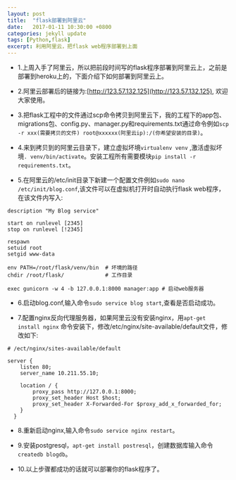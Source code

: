 ```yaml
---
layout: post
title:  "flask部署到阿里云"
date:   2017-01-11 10:30:00 +0800
categories: jekyll update
tags: [Python,flask] 
excerpt: 利用阿里云，把flask web程序部署到上面
---
```


- 1.上周入手了阿里云，所以把前段时间写的flask程序部署到阿里云上，之前是部署到heroku上的，下面介绍下如何部署到阿里云上。

- 2.阿里云部署后的链接为:[http://123.57.132.125](http://123.57.132.125), 欢迎大家使用。

- 3.把flask工程中的文件通过scp命令拷贝到阿里云下，我的工程下的app包、migrations包、config.py、manager.py和requirements.txt通过命令例如`scp -r xxx(需要拷贝的文件) root@xxxxxx(阿里云ip):/(你希望安装的目录)`。

- 4.来到拷贝到的阿里云目录下，建立虚拟坏境`virtualenv venv` ,激活虚拟坏境`. venv/bin/activate`。安装工程所有需要模块`pip install -r requirements.txt`。

- 5.在阿里云的/etc/init目录下新建一个配置文件例如`sudo nano /etc/init/blog.conf`,该文件可以在虚拟机打开时自动执行flask web程序，在该文件内写入:

```objc
description "My Blog service"

start on runlevel [2345]
stop on runlevel [!2345]

respawn
setuid root
setgid www-data

env PATH=/root/flask/venv/bin  # 坏境的路径
chdir /root/flask/             # 工作目录 

exec gunicorn -w 4 -b 127.0.0.1:8000 manager:app # 启动web服务器
```

- 6.启动blog.conf,输入命令`sudo service blog start`,查看是否启动成功。

- 7.配置nginx反向代理服务器，如果阿里云没有安装nginx，用`apt-get install nginx` 命令安装下，修改/etc/nginx/site-available/default文件，修改如下:

```objc
# /ect/nginx/sites-available/default

server {
    listen 80;
    server_name 10.211.55.10;

    location / {
        proxy_pass http://127.0.0.1:8000;
        proxy_set_header Host $host;
        proxy_set_header X-Forwarded-For $proxy_add_x_forwarded_for;
    }
  }
```

- 8.重新启动nginx,输入命令`sudo service nginx restart`。

- 9.安装postgresql，`apt-get install postresql`，创建数据库输入命令`createdb blogdb`。

- 10.以上步骤都成功的话就可以部署你的flask程序了。